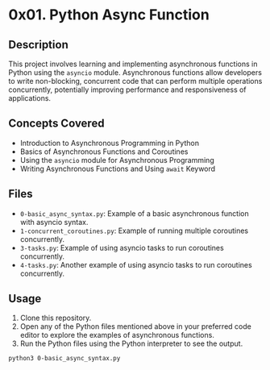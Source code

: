 # 0x01. Python Async Function

## Description
This project involves learning and implementing asynchronous functions in Python using the `asyncio` module. Asynchronous functions allow developers to write non-blocking, concurrent code that can perform multiple operations concurrently, potentially improving performance and responsiveness of applications.

## Concepts Covered
- Introduction to Asynchronous Programming in Python
- Basics of Asynchronous Functions and Coroutines
- Using the `asyncio` module for Asynchronous Programming
- Writing Asynchronous Functions and Using `await` Keyword

## Files
- `0-basic_async_syntax.py`: Example of a basic asynchronous function with asyncio syntax.
- `1-concurrent_coroutines.py`: Example of running multiple coroutines concurrently.
- `3-tasks.py`: Example of using asyncio tasks to run coroutines concurrently.
- `4-tasks.py`: Another example of using asyncio tasks to run coroutines concurrently.

## Usage
1. Clone this repository.
2. Open any of the Python files mentioned above in your preferred code editor to explore the examples of asynchronous functions.
3. Run the Python files using the Python interpreter to see the output.

```bash
python3 0-basic_async_syntax.py

